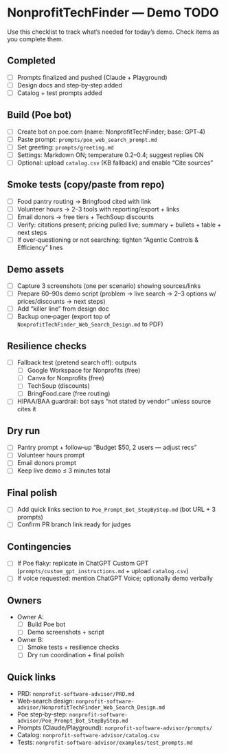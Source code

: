 # NonprofitTechFinder — Demo TODO

Use this checklist to track what’s needed for today’s demo. Check items as you complete them.

## Completed
- [ ] Prompts finalized and pushed (Claude + Playground)
- [ ] Design docs and step‑by‑step added
- [ ] Catalog + test prompts added

## Build (Poe bot)
- [ ] Create bot on poe.com (name: NonprofitTechFinder; base: GPT‑4)
- [ ] Paste prompt: `prompts/poe_web_search_prompt.md`
- [ ] Set greeting: `prompts/greeting.md`
- [ ] Settings: Markdown ON; temperature 0.2–0.4; suggest replies ON
- [ ] Optional: upload `catalog.csv` (KB fallback) and enable “Cite sources”

## Smoke tests (copy/paste from repo)
- [ ] Food pantry routing → Bringfood cited with link
- [ ] Volunteer hours → 2–3 tools with reporting/export + links
- [ ] Email donors → free tiers + TechSoup discounts
- [ ] Verify: citations present; pricing pulled live; summary + bullets + table + next steps
- [ ] If over‑questioning or not searching: tighten “Agentic Controls & Efficiency” lines

## Demo assets
- [ ] Capture 3 screenshots (one per scenario) showing sources/links
- [ ] Prepare 60–90s demo script (problem → live search → 2–3 options w/ prices/discounts → next steps)
- [ ] Add “killer line” from design doc
- [ ] Backup one‑pager (export top of `NonprofitTechFinder_Web_Search_Design.md` to PDF)

## Resilience checks
- [ ] Fallback test (pretend search off): outputs
  - [ ] Google Workspace for Nonprofits (free)
  - [ ] Canva for Nonprofits (free)
  - [ ] TechSoup (discounts)
  - [ ] BringFood.care (free routing)
- [ ] HIPAA/BAA guardrail: bot says “not stated by vendor” unless source cites it

## Dry run
- [ ] Pantry prompt + follow‑up “Budget $50, 2 users — adjust recs”
- [ ] Volunteer hours prompt
- [ ] Email donors prompt
- [ ] Keep live demo ≤ 3 minutes total

## Final polish
- [ ] Add quick links section to `Poe_Prompt_Bot_StepByStep.md` (bot URL + 3 prompts)
- [ ] Confirm PR branch link ready for judges

## Contingencies
- [ ] If Poe flaky: replicate in ChatGPT Custom GPT (`prompts/custom_gpt_instructions.md` + upload `catalog.csv`)
- [ ] If voice requested: mention ChatGPT Voice; optionally demo verbally

## Owners
- Owner A:
  - [ ] Build Poe bot
  - [ ] Demo screenshots + script
- Owner B:
  - [ ] Smoke tests + resilience checks
  - [ ] Dry run coordination + final polish

## Quick links
- PRD: `nonprofit-software-advisor/PRD.md`
- Web‑search design: `nonprofit-software-advisor/NonprofitTechFinder_Web_Search_Design.md`
- Poe step‑by‑step: `nonprofit-software-advisor/Poe_Prompt_Bot_StepByStep.md`
- Prompts (Claude/Playground): `nonprofit-software-advisor/prompts/`
- Catalog: `nonprofit-software-advisor/catalog.csv`
- Tests: `nonprofit-software-advisor/examples/test_prompts.md`
